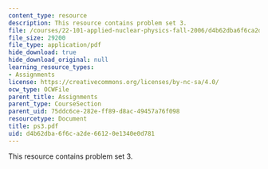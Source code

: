 ```yaml
---
content_type: resource
description: This resource contains problem set 3.
file: /courses/22-101-applied-nuclear-physics-fall-2006/d4b62dba6f6ca2de66120e1340e0d781_ps3.pdf
file_size: 29200
file_type: application/pdf
hide_download: true
hide_download_original: null
learning_resource_types:
- Assignments
license: https://creativecommons.org/licenses/by-nc-sa/4.0/
ocw_type: OCWFile
parent_title: Assignments
parent_type: CourseSection
parent_uid: 75ddc6ce-282e-ff89-d8ac-49457a76f098
resourcetype: Document
title: ps3.pdf
uid: d4b62dba-6f6c-a2de-6612-0e1340e0d781
---
```

This resource contains problem set 3.